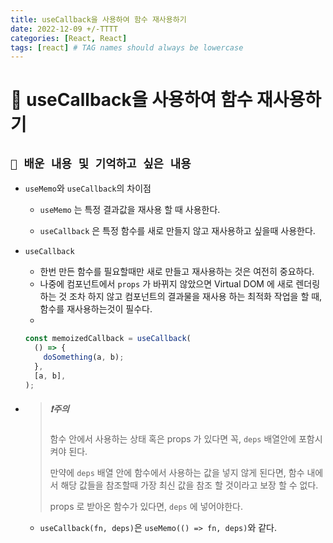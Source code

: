 ```yaml
---
title: useCallback을 사용하여 함수 재사용하기
date: 2022-12-09 +/-TTTT
categories: [React, React]
tags: [react] # TAG names should always be lowercase
---
```


# 🔖 useCallback을 사용하여 함수 재사용하기

## `📌 배운 내용 및 기억하고 싶은 내용`

- `useMemo`와 `useCallback`의 차이점

  - `useMemo` 는 특정 결과값을 재사용 할 때 사용한다.

  - `useCallback` 은 특정 함수를 새로 만들지 않고 재사용하고 싶을때 사용한다.

- `useCallback`

  -  한번 만든 함수를 필요할때만 새로 만들고 재사용하는 것은 여전히 중요하다.
    - 나중에 컴포넌트에서 `props` 가 바뀌지 않았으면 Virtual DOM 에 새로 렌더링하는 것 조차 하지 않고 컴포넌트의 결과물을 재사용 하는 최적화 작업을 할 때, 함수를 재사용하는것이 필수다.
  - 

  ```jsx
  const memoizedCallback = useCallback(
    () => {
      doSomething(a, b);
    },
    [a, b],
  );
  ```

- > ##### ❗️주의 
  >
  > 함수 안에서 사용하는 상태 혹은 props 가 있다면 꼭, `deps` 배열안에 포함시켜야 된다.
  >
  > 만약에 `deps` 배열 안에 함수에서 사용하는 값을 넣지 않게 된다면, 함수 내에서 해당 값들을 참조할때 가장 최신 값을 참조 할 것이라고 보장 할 수 없다. 
  >
  > props 로 받아온 함수가 있다면,  `deps` 에 넣어야한다.

  - `useCallback(fn, deps)`은 `useMemo(() => fn, deps)`와 같다.
